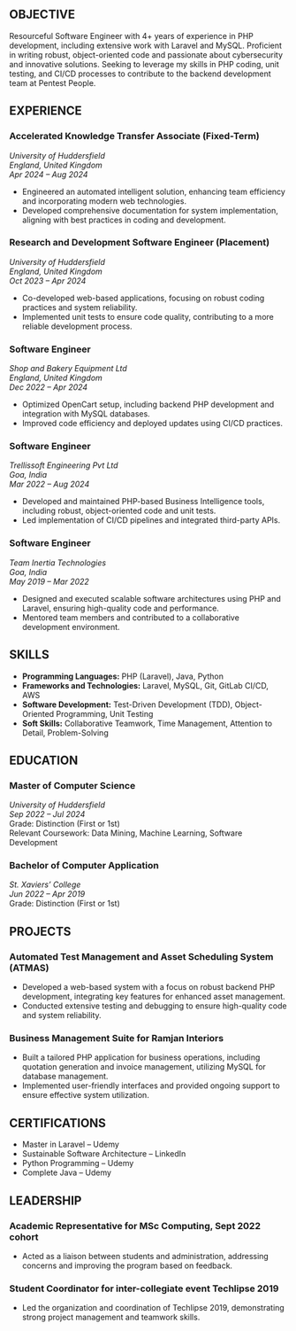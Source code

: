 ## OBJECTIVE
Resourceful Software Engineer with 4+ years of experience in PHP development, including extensive work with Laravel and MySQL. Proficient in writing robust, object-oriented code and passionate about cybersecurity and innovative solutions. Seeking to leverage my skills in PHP coding, unit testing, and CI/CD processes to contribute to the backend development team at Pentest People.

## EXPERIENCE

### Accelerated Knowledge Transfer Associate (Fixed-Term)
*University of Huddersfield*  
*England, United Kingdom*  
*Apr 2024 – Aug 2024*

- Engineered an automated intelligent solution, enhancing team efficiency and incorporating modern web technologies.
- Developed comprehensive documentation for system implementation, aligning with best practices in coding and development.

### Research and Development Software Engineer (Placement)
*University of Huddersfield*  
*England, United Kingdom*  
*Oct 2023 – Apr 2024*

- Co-developed web-based applications, focusing on robust coding practices and system reliability.
- Implemented unit tests to ensure code quality, contributing to a more reliable development process.

### Software Engineer
*Shop and Bakery Equipment Ltd*  
*England, United Kingdom*  
*Dec 2022 – Apr 2024*

- Optimized OpenCart setup, including backend PHP development and integration with MySQL databases.
- Improved code efficiency and deployed updates using CI/CD practices.

### Software Engineer
*Trellissoft Engineering Pvt Ltd*  
*Goa, India*  
*Mar 2022 – Aug 2024*

- Developed and maintained PHP-based Business Intelligence tools, including robust, object-oriented code and unit tests.
- Led implementation of CI/CD pipelines and integrated third-party APIs.

### Software Engineer
*Team Inertia Technologies*  
*Goa, India*  
*May 2019 – Mar 2022*

- Designed and executed scalable software architectures using PHP and Laravel, ensuring high-quality code and performance.
- Mentored team members and contributed to a collaborative development environment.

## SKILLS

- **Programming Languages:** PHP (Laravel), Java, Python
- **Frameworks and Technologies:** Laravel, MySQL, Git, GitLab CI/CD, AWS
- **Software Development:** Test-Driven Development (TDD), Object-Oriented Programming, Unit Testing
- **Soft Skills:** Collaborative Teamwork, Time Management, Attention to Detail, Problem-Solving

## EDUCATION

### Master of Computer Science
*University of Huddersfield*  
*Sep 2022 – Jul 2024*  
Grade: Distinction (First or 1st)  
Relevant Coursework: Data Mining, Machine Learning, Software Development

### Bachelor of Computer Application
*St. Xaviers’ College*  
*Jun 2022 – Apr 2019*  
Grade: Distinction (First or 1st)

## PROJECTS

### Automated Test Management and Asset Scheduling System (ATMAS)

- Developed a web-based system with a focus on robust backend PHP development, integrating key features for enhanced asset management.
- Conducted extensive testing and debugging to ensure high-quality code and system reliability.

### Business Management Suite for Ramjan Interiors

- Built a tailored PHP application for business operations, including quotation generation and invoice management, utilizing MySQL for database management.
- Implemented user-friendly interfaces and provided ongoing support to ensure effective system utilization.

## CERTIFICATIONS

- Master in Laravel – Udemy
- Sustainable Software Architecture – LinkedIn
- Python Programming – Udemy
- Complete Java – Udemy

## LEADERSHIP

### Academic Representative for MSc Computing, Sept 2022 cohort

- Acted as a liaison between students and administration, addressing concerns and improving the program based on feedback.

### Student Coordinator for inter-collegiate event Techlipse 2019

- Led the organization and coordination of Techlipse 2019, demonstrating strong project management and teamwork skills.